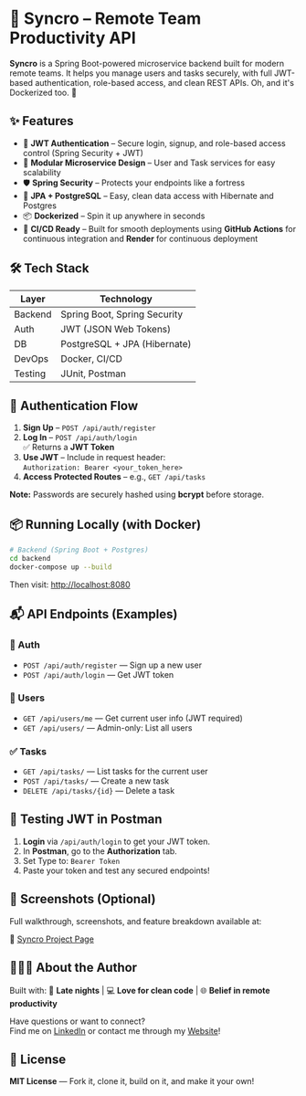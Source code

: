 # 🚀 Syncro – Remote Team Productivity API

**Syncro** is a Spring Boot-powered microservice backend built for modern remote teams. It helps you manage users and tasks securely, with full JWT-based authentication, role-based access, and clean REST APIs. Oh, and it's Dockerized too. 🐳



## ✨ Features

- 🔐 **JWT Authentication** – Secure login, signup, and role-based access control (Spring Security + JWT)
- 🧰 **Modular Microservice Design** – User and Task services for easy scalability
- 🛡️ **Spring Security** – Protects your endpoints like a fortress
- 🧠 **JPA + PostgreSQL** – Easy, clean data access with Hibernate and Postgres
- 📦 **Dockerized** – Spin it up anywhere in seconds
- 🚀 **CI/CD Ready** – Built for smooth deployments using **GitHub Actions** for continuous integration and **Render** for continuous deployment



## 🛠️ Tech Stack

| Layer        | Technology               |
|--------------|--------------------------|
| Backend      | Spring Boot, Spring Security |
| Auth         | JWT (JSON Web Tokens)    |
| DB           | PostgreSQL + JPA (Hibernate) |
| DevOps       | Docker, CI/CD            |
| Testing      | JUnit, Postman           |



## 🔑 Authentication Flow

1. **Sign Up** – `POST /api/auth/register`  
2. **Log In** – `POST /api/auth/login`  
   ✅ Returns a **JWT Token**  
3. **Use JWT** – Include in request header:  
   `Authorization: Bearer <your_token_here>`  
4. **Access Protected Routes** – e.g., `GET /api/tasks`

**Note:** Passwords are securely hashed using **bcrypt** before storage.



## 📦 Running Locally (with Docker)

```bash
# Backend (Spring Boot + Postgres)
cd backend
docker-compose up --build
```

Then visit: [http://localhost:8080](http://localhost:8080)



## 📬 API Endpoints (Examples)

### 🔐 Auth
- `POST /api/auth/register` — Sign up a new user  
- `POST /api/auth/login` — Get JWT token

### 👤 Users
- `GET /api/users/me` — Get current user info (JWT required)  
- `GET /api/users/` — Admin-only: List all users

### ✅ Tasks
- `GET /api/tasks/` — List tasks for the current user  
- `POST /api/tasks/` — Create a new task  
- `DELETE /api/tasks/{id}` — Delete a task



## 🧪 Testing JWT in Postman

1. **Login** via `/api/auth/login` to get your JWT token.
2. In **Postman**, go to the **Authorization** tab.
3. Set Type to: `Bearer Token`
4. Paste your token and test any secured endpoints!



## 📸 Screenshots (Optional)

Full walkthrough, screenshots, and feature breakdown available at:

🔗 [Syncro Project Page](https://arvil-portfolio-swe.vercel.app/projects/syncro)



## 🙋🏻‍♂️ About the Author

Built with: 🌙 **Late nights** | 💻 **Love for clean code** | 🌐 **Belief in remote productivity**


Have questions or want to connect?  
Find me on [LinkedIn](https://www.linkedin.com/in/arvil-dey/) or contact me through my [Website](https://arvil-portfolio-swe.vercel.app/)!



## 📃 License

**MIT License** — Fork it, clone it, build on it, and make it your own!
